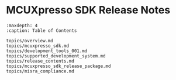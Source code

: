 # MCUXpresso SDK Release Notes


```{tocTree}
:maxdepth: 4
:caption: Table of Contents

topics/overview.md
topics/mcuxpresso_sdk.md
topics/development_tools_001.md
topics/supported_development_system.md
topics/release_contents.md
topics/mcuxpresso_sdk_release_package.md
topics/misra_compliance.md
```